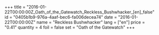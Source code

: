 +++
title = "2016-01-22T00:00:00Z_Oath_of_the_Gatewatch_Reckless_Bushwhacker_[en]_false"
id = "0405b1b9-976a-4aaf-bec6-fa006decea74"
date = "2016-01-22T00:00:00Z"
name = "Reckless Bushwhacker"
lang = ["en"]
price = "0.41"
quantity = 4
foil = false
set = "Oath of the Gatewatch"
+++
